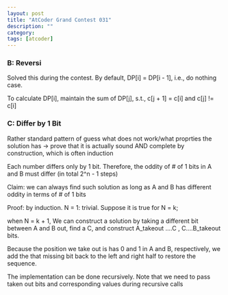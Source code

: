 ```yaml
---
layout: post
title: "AtCoder Grand Contest 031"
description: ""
category: 
tags: [atcoder]
---
```


### B: Reversi

Solved this during the contest. By default, DP[i] = DP[i - 1], i.e., do nothing case.

To calculate DP[i], maintain the sum of DP[j], s.t., c[j + 1] = c[i] and c[j] != c[i]  


### C: Differ by 1 Bit

Rather standard pattern of guess what does not work/what proprties the solution has -> prove that it is actually sound AND complete by construction, which is often induction

Each number differs only by 1 bit. Therefore, the oddity of # of 1 bits in A and B must differ (in total 2^n - 1 steps)

Claim: we can always find such solution as long as A and B has different oddity in terms of # of 1 bits 

Proof: by induction. N = 1: trivial. Suppose it is true for N = k;

when N = k + 1, We can construct a solution by taking a different bit between A and B out, find a C, and construct 
A_takeout ....C , C....B_takeout bits. 

Because the position we take out is has 0 and 1 in A and B, respectively, we add the that missing bit back to the left and right half to restore the sequence.

The implementation can be done recursively. Note that we need to pass taken out bits and corresponding values during recursive calls

